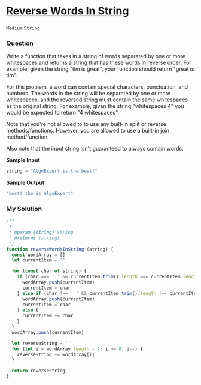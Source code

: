 # [Reverse Words In String](https://www.algoexpert.io/questions/reverse-words-in-string)

`Medium` `String`

### Question
Write a function that takes in a string of words separated by one or more whitespaces and returns a string that has these words in reverse order. For example, given the string "tim is great", your function should return "great is tim".

For this problem, a word can contain special characters, punctuation, and numbers. The words in the string will be separated by one or more whitespaces, and the reversed string must contain the same whitespaces as the original string. For example, given the string "whitespaces    4" you would be expected to return "4    whitespaces".

Note that you're not allowed to to use any built-in split or reverse methods/functions. However, you are allowed to use a built-in join method/function.

Also note that the input string isn't guaranteed to always contain words.

**Sample Input**
```js
string = "AlgoExpert is the best!"
```

**Sample Output**
```js
"best! the is AlgoExpert"
```

### My Solution
```js
/**
 * 
 * @param {string} string 
 * @returns {string}
 */
function reverseWordsInString (string) {
  const wordArray = []
  let currentItem = ''

  for (const char of string) {
    if (char === ' ' && currentItem.trim().length === currentItem.length) {
      wordArray.push(currentItem)
      currentItem = char
    } else if (char !== ' ' && currentItem.trim().length !== currentItem.length) {
      wordArray.push(currentItem)
      currentItem = char
    } else {
      currentItem += char
    }
  }
  wordArray.push(currentItem)

  let reverseString = ''
  for (let i = wordArray.length - 1; i >= 0; i--) {
    reverseString += wordArray[i]
  }

  return reverseString
}
```

